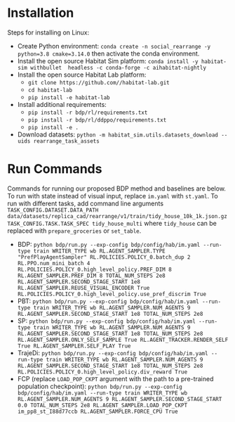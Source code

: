 # Installation
Steps for installing on Linux:
* Create Python environment: `conda create -n social_rearrange -y python=3.8 cmake=3.14.0` then activate the conda environment.
* Install the open source Habitat Sim platform: `conda install -y habitat-sim withbullet  headless -c conda-forge -c aihabitat-nightly`
* Install the open source Habitat Lab platform: 
    * `git clone https://github.com//habitat-lab.git`
    * `cd habitat-lab`
    * `pip install -e habitat-lab`
* Install additional requirements: 
    * `pip install -r bdp/rl/requirements.txt`
    * `pip install -r bdp/rl/ddppo/requirements.txt`
    * `pip install -e .`
* Download datasets: `python -m habitat_sim.utils.datasets_download --uids rearrange_task_assets`

# Run Commands
Commands for running our proposed BDP method and baselines are below. To run with state instead of visual input, replace `im.yaml` with `st.yaml`. To run with different tasks, add command line arguments `TASK_CONFIG.DATASET.DATA_PATH data/datasets/replica_cad/rearrange/v1/train/tidy_house_10k_1k.json.gz TASK_CONFIG.TASK.TASK_SPEC tidy_house_multi` where `tidy_house` can be replaced with `prepare_groceries` or `set_table`.
* BDP: `python bdp/run.py --exp-config bdp/config/hab/im.yaml --run-type train WRITER_TYPE wb RL.AGENT_SAMPLER.TYPE "PrefPlayAgentSampler" RL.POLICIES.POLICY_0.batch_dup 2 RL.PPO.num_mini_batch 4 RL.POLICIES.POLICY_0.high_level_policy.PREF_DIM 8 RL.AGENT_SAMPLER.PREF_DIM 8 TOTAL_NUM_STEPS 2e8 RL.AGENT_SAMPLER.SECOND_STAGE_START 1e8 RL.AGENT_SAMPLER.REUSE_VISUAL_ENCODER True RL.POLICIES.POLICY_0.high_level_policy.use_pref_discrim True`
* PBT: `python bdp/run.py --exp-config bdp/config/hab/im.yaml --run-type train WRITER_TYPE wb RL.AGENT_SAMPLER.NUM_AGENTS 9 RL.AGENT_SAMPLER.SECOND_STAGE_START 1e8 TOTAL_NUM_STEPS 2e8`
* SP: `python bdp/run.py --exp-config bdp/config/hab/im.yaml --run-type train WRITER_TYPE wb RL.AGENT_SAMPLER.NUM_AGENTS 9 RL.AGENT_SAMPLER.SECOND_STAGE_START 1e8 TOTAL_NUM_STEPS 2e8 RL.AGENT_SAMPLER.ONLY_SELF_SAMPLE True RL.AGENT_TRACKER.RENDER_SELF True RL.AGENT_SAMPLER.SELF_PLAY True`
* TrajeDi: `python bdp/run.py --exp-config bdp/config/hab/im.yaml --run-type train WRITER_TYPE wb RL.AGENT_SAMPLER.NUM_AGENTS 9 RL.AGENT_SAMPLER.SECOND_STAGE_START 1e8 TOTAL_NUM_STEPS 2e8 RL.POLICIES.POLICY_0.high_level_policy.div_reward True`
* FCP (replace `LOAD_POP_CKPT` argument with the path to a pre-trained population checkpoint): `python bdp/run.py --exp-config bdp/config/hab/im.yaml --run-type train WRITER_TYPE wb RL.AGENT_SAMPLER.NUM_AGENTS 9 RL.AGENT_SAMPLER.SECOND_STAGE_START 0.0 TOTAL_NUM_STEPS 2e8 RL.AGENT_SAMPLER.LOAD_POP_CKPT im_pp8_st_I88d77ccb RL.AGENT_SAMPLER.FORCE_CPU True`

